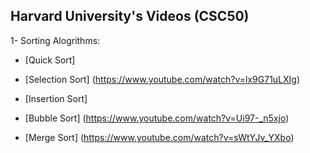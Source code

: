 ## Harvard University's Videos (CSC50)


1- Sorting Alogrithms:

- [Quick Sort]

- [Selection Sort] (https://www.youtube.com/watch?v=lx9G71uLXIg)

- [Insertion Sort]

- [Bubble Sort] (https://www.youtube.com/watch?v=Ui97-_n5xjo)

- [Merge Sort] (https://www.youtube.com/watch?v=sWtYJv_YXbo)
